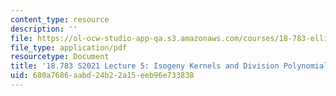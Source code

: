 ```yaml
---
content_type: resource
description: ''
file: https://ol-ocw-studio-app-qa.s3.amazonaws.com/courses/18-783-elliptic-curves-spring-2021/680a7686aabd24b22a15eeb96e733838_MIT18_783S21_notes5.pdf
file_type: application/pdf
resourcetype: Document
title: '18.783 S2021 Lecture 5: Isogeny Kernels and Division Polynomials '
uid: 680a7686-aabd-24b2-2a15-eeb96e733838
---
```

